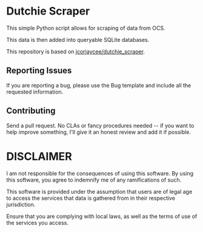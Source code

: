 # Dutchie Scraper

This simple Python script allows for scraping of data from OCS. 

This data is then added into queryable SQLite databases.

This repository is based on [jcorjaycee/dutchie_scraper](https://github.com/jcorjaycee/dutchie_scraper).

## Reporting Issues

If you are reporting a bug, please use the Bug template and include 
all the requested information.

## Contributing

Send a pull request. No CLAs or fancy procedures needed -- if you want
to help improve something, I'll give it an honest review and add it if possible.

# DISCLAIMER

I am not responsible for the consequences of using this software. By using this
software, you agree to indemnify me of any ramifications of such.

This software is provided under the assumption that users are of legal age to access
the services that data is gathered from in their respective jurisdiction.

Ensure that you are complying with local laws, as well as the terms of use 
of the services you access.